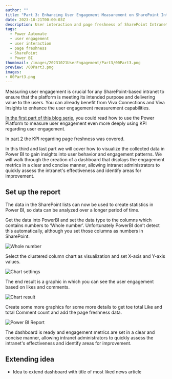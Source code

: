 ```yaml
---
author: ""
title: "Part 3: Enhancing User Engagement Measurement on SharePoint Intranets: Visualize data"
date: 2023-10-21T00:00:03Z
description: User interaction and page freshness of SharePoint Intranet visualized in Power BI
tags:
  - Power Automate
  - user engagement
  - user interaction
  - page freshness
  - SharePoint
  - Power BI
thumbnail: /images/20231021UserEngagement/Part3/00Part3.png
preview: /00Part3.png
images:
- 00Part3.png
---
```



Measuring user engagement is crucial for any SharePoint-based intranet to ensure that the platform is meeting its intended purpose and delivering value to the users. You can already benefit from Viva Connections and Viva Insights to enhance the user engagement measurement capabilities.

[In the first part of this blog serie](/blog/20231021-userengagement-part1), you could read how to use the Power Platform to measure user engagement even more deeply using KPI regarding user engagement.

In [part 2](/blog/20231021-userengagement-part2) the KPI regarding page freshness was covered. 

In this third and last part we will cover how to visualize the collected data in Power BI to gain insights into user behavior and engagement patterns. We will walk through the creation of a dashboard that displays the engagement metrics in a clear and concise manner, allowing intranet administrators to quickly assess the intranet's effectiveness and identify areas for improvement.


## Set up the report
The data in the SharePoint lists can now be used to create statistics in Power BI, so data can be analyzed over a longer period of time.

Get the data into PowerBI and set the data type to the columns which contains numbers to ‘Whole number’. Unfortunately PowerBI don’t detect this automatically, although you set those columns as numbers in SharePoint.

![Whole number](/images/20231021UserEngagement/Part3/1-wholenumber.png)


Select the clustered column chart as visualization and set X-axis and Y-axis values.

![Chart settings](/images/20231021UserEngagement/Part3/2-chart.png)

The end result is a graphic in which you can see the user engagement based on likes and comments.

![Chart result](/images/20231021UserEngagement/Part3/3-chartresult.png)


Create some more graphics for some more details to get toe total Like and total Comment count and add the page freshness data.

![Power BI Report](/images/20231021UserEngagement/Part3/4-report.png)


The dashboard is ready and engagement metrics are set in a clear and concise manner, allowing intranet administrators to quickly assess the intranet's effectiveness and identify areas for improvement.

## Extending idea
* Idea to extend dashboard with title of most liked news article

